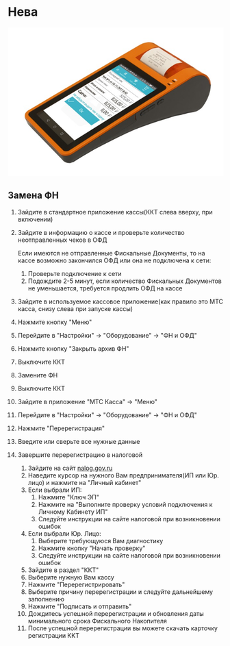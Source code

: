 # Нева
![Нева-01Ф](https://github.com/Barsuchek/Maintenance-Center-Engineer/blob/main/Photo/KKT/Neva01F.jpg)

## Замена ФН
1. Зайдите в стандартное приложение кассы(ККТ слева вверху, при включении)
2. Зайдите в информацию о кассе и проверьте количество неотправленных чеков в ОФД 

	Если имеются не отправленные Фискальные Документы, то на кассе возможно закончился ОФД или она не подключена к сети:
	1. Проверьте подключение к сети
	2. Подождите 2-5 минут, если количество Фискальных Документов не уменьшается, требуется продлить ОФД на кассе
3. Зайдите в используемое кассовое приложение(как правило это МТС касса, снизу слева при запуске кассы)
4. Нажмите кнопку "Меню"
5. Перейдите в "Настройки" → "Оборудование" → "ФН и ОФД"
6. Нажмите кнопку "Закрыть архив ФН"
7. Выключите ККТ
8. Замените ФН
9. Выключите ККТ
10. Зайдите в приложение "МТС Касса" → "Меню"
11. Перейдите в "Настройки" → "Оборудование" → "ФН и ОФД"
12. Нажмите "Перерегистрация"
13. Введите или сверьте все нужные данные
14. Завершите перерегистрацию в налоговой
	1. Зайдите на сайт [nalog.gov.ru](https://www.nalog.gov.ru)
	2. Наведите курсор на нужного Вам предпринимателя(ИП или Юр. лицо) и нажмите на "Личный кабинет"
	3. Если выбрали ИП:
		1. Нажмите "Ключ ЭП"
		2. Нажмите на "Выполните проверку условий подключения к Личному Кабинету ИП"
		3. Следуйте инструкции на сайте налоговой при возникновении ошибок
	4. Если выбрали Юр. Лицо:
		1. Выберите требующуюся Вам диагностику
		2. Нажмите кнопку "Начать проверку"
		3. Следуйте инструкции на сайте налоговой при возникновении ошибок
	5. Зайдите в раздел "ККТ"
	6. Выберите нужную Вам кассу
	7. Нажмите "Перерегистрировать"
	8. Выберите причину перерегистрации и следуйте дальнейшему заполнению
	9. Нажмите "Подписать и отправить"
	10. Дождитесь успешной перерегистрации и обновления даты минимального срока Фискального Накопителя
	11. После успешной перерегистрации вы можете скачать карточку регистрации ККТ

